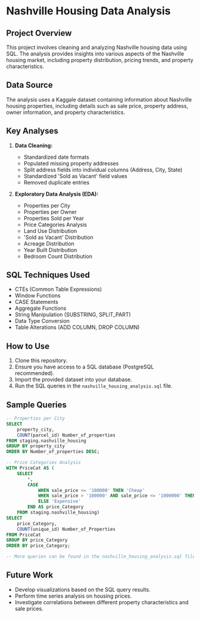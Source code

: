 # Nashville Housing Data Analysis

## Project Overview
This project involves cleaning and analyzing Nashville housing data using SQL. The analysis provides insights into various aspects of the Nashville housing market, including property distribution, pricing trends, and property characteristics.

## Data Source
The analysis uses a Kaggale dataset containing information about Nashville housing properties, including details such as sale price, property address, owner information, and property characteristics.

## Key Analyses

1. **Data Cleaning:**
   - Standardized date formats
   - Populated missing property addresses
   - Split address fields into individual columns (Address, City, State)
   - Standardized 'Sold as Vacant' field values
   - Removed duplicate entries

2. **Exploratory Data Analysis (EDA):**
   - Properties per City
   - Properties per Owner
   - Properties Sold per Year
   - Price Categories Analysis
   - Land Use Distribution
   - 'Sold as Vacant' Distribution
   - Acreage Distribution
   - Year Built Distribution
   - Bedroom Count Distribution

## SQL Techniques Used

- CTEs (Common Table Expressions)
- Window Functions
- CASE Statements
- Aggregate Functions
- String Manipulation (SUBSTRING, SPLIT_PART)
- Data Type Conversion
- Table Alterations (ADD COLUMN, DROP COLUMN)

## How to Use

1. Clone this repository.
2. Ensure you have access to a SQL database (PostgreSQL recommended).
3. Import the provided dataset into your database.
4. Run the SQL queries in the `nashville_housing_analysis.sql` file.

## Sample Queries

```sql
-- Properties per City
SELECT 
    property_city,
    COUNT(parcel_id) Number_of_properties
FROM staging.nashville_housing
GROUP BY property_city
ORDER BY Number_of_properties DESC;

-- Price Categories Analysis
WITH PriceCat AS (
    SELECT 
        *,
        CASE
            WHEN sale_price <= '100000' THEN 'Cheap'
            WHEN sale_price > '100000' AND sale_price <= '1000000' THEN 'Average'
            ELSE 'Expensive'
        END AS price_Category
    FROM staging.nashville_housing)
SELECT 
    price_Category,
    COUNT(unique_id) Number_of_Properties
FROM PriceCat
GROUP BY price_Category
ORDER BY price_Category;

-- More queries can be found in the nashville_housing_analysis.sql file
```


## Future Work

- Develop visualizations based on the SQL query results.
- Perform time series analysis on housing prices.
- Investigate correlations between different property characteristics and sale prices.
